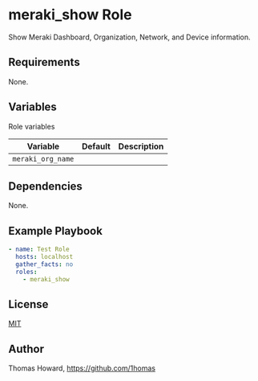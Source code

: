 # meraki_show Role

Show Meraki Dashboard, Organization, Network, and Device information.

## Requirements

None.

## Variables

Role variables

| Variable | Default | Description |
| -------- | ------- | ----------- |
| `meraki_org_name` |         |             |

## Dependencies

None.

## Example Playbook

```yaml
- name: Test Role
  hosts: localhost
  gather_facts: no
  roles:
    - meraki_show
```

## License

[MIT](https://mit-license.org/)

## Author

Thomas Howard, <https://github.com/1homas>
